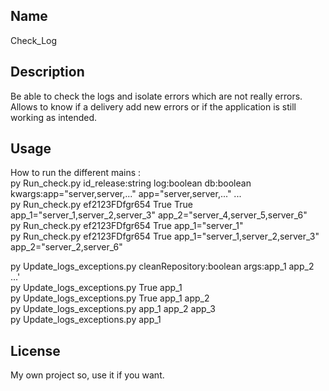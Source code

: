 ## Name
Check_Log

## Description
Be able to check the logs and isolate errors which are not really errors.</br>
Allows to know if a delivery add new errors or if the application is still working as intended.</br>

## Usage
How to run the different mains :</br>
py Run_check.py id_release:string log:boolean db:boolean kwargs:app="server,server,..." app="server,server,..." ...</br>
py Run_check.py ef2123FDfgr654 True True app_1="server_1,server_2,server_3" app_2="server_4,server_5,server_6"</br>
py Run_check.py ef2123FDfgr654 True app_1="server_1"</br>
py Run_check.py ef2123FDfgr654 True app_1="server_1,server_2,server_3" app_2="server_2,server_6"</br>

py Update_logs_exceptions.py cleanRepository:boolean args:app_1 app_2 ...'</br>
py Update_logs_exceptions.py True app_1 </br>
py Update_logs_exceptions.py True app_1 app_2</br>
py Update_logs_exceptions.py app_1 app_2 app_3</br>
py Update_logs_exceptions.py app_1  </br>

## License
My own project so, use it if you want.

